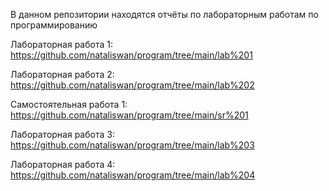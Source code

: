 В данном репозитории находятся отчёты по лабораторным работам по программированию

Лабораторная работа 1: https://github.com/nataliswan/program/tree/main/lab%201

Лабораторная работа 2: https://github.com/nataliswan/program/tree/main/lab%202

Самостоятельная работа 1: https://github.com/nataliswan/program/tree/main/sr%201

Лабораторная работа 3: https://github.com/nataliswan/program/tree/main/lab%203

Лабораторная работа 4: https://github.com/nataliswan/program/tree/main/lab%204
